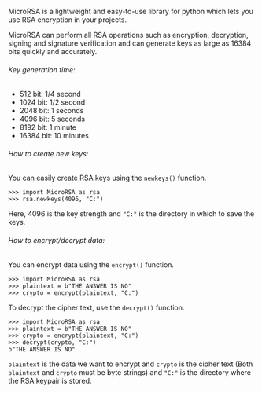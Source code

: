 MicroRSA is a lightweight and easy-to-use library for python which lets you use RSA encryption in your projects.

MicroRSA can perform all RSA operations such as encryption, decryption, signing and signature verification and can generate keys as large as 16384 bits quickly and accurately.


###### Key generation time:
- 512 bit: 1/4 second
- 1024 bit: 1/2 second
- 2048 bit: 1 seconds
- 4096 bit: 5 seconds
- 8192 bit: 1 minute
- 16384 bit: 10 minutes


###### How to create new keys:
You can easily create RSA keys using the `newkeys()` function. 

    >>> import MicroRSA as rsa
    >>> rsa.newkeys(4096, "C:")

Here, 4096 is the key strength and `"C:"` is the directory in which to save the keys.


###### How to encrypt/decrypt data: 
You can encrypt data using the `encrypt()` function.

    >>> import MicroRSA as rsa
    >>> plaintext = b"THE ANSWER IS NO"
    >>> crypto = encrypt(plaintext, "C:")


To decrypt the cipher text, use the `decrypt()` function.

    >>> import MicroRSA as rsa
    >>> plaintext = b"THE ANSWER IS NO"
    >>> crypto = encrypt(plaintext, "C:")
    >>> decrypt(crypto, "C:")
    b"THE ANSWER IS NO"

`plaintext` is the data we want to encrypt and `crypto` is the cipher text (Both `plaintext` and `crypto` must be byte strings) 
and `"C:"` is the directory where the RSA keypair is stored.


